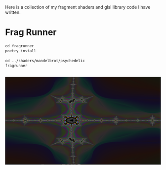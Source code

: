 Here is a collection of my fragment shaders and glsl library code I have written.


# Frag Runner
    cd fragrunner
    poetry install

    cd ../shaders/mandelbrot/psychedelic
    fragrunner

## 
![](https://raw.githubusercontent.com/GRAYgoose124/fragment_shaders/python_runner/screenshots/mandel.png)